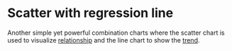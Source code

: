 # Scatter with regression line

Another simple yet powerful combination charts where the scatter chart is used to visualize [relationship](https://smartvikisogn.github.io/HChartsCatalog/webpages/relationship.html) and the line chart to show the [trend](https://smartvikisogn.github.io/HChartsCatalog/webpages/trend.html).
